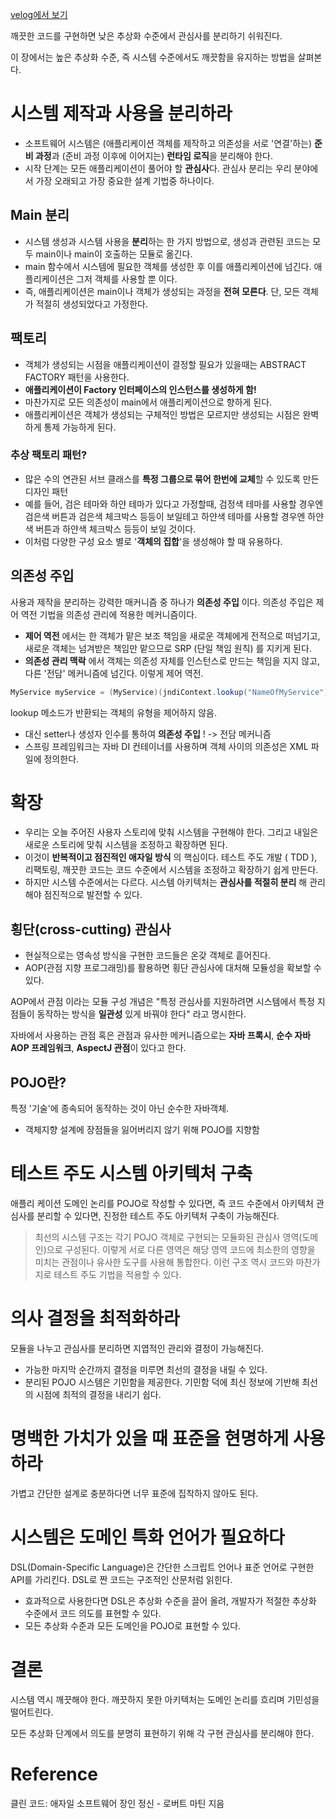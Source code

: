 [velog에서 보기](https://velog.io/@jun-k0/%ED%81%B4%EB%A6%B0%EC%BD%94%EB%93%9C-11%EC%9E%A5-%EC%8B%9C%EC%8A%A4%ED%85%9C) 

깨끗한 코드를 구현하면 낮은 추상화 수준에서 관심사를 분리하기 쉬워진다.  

이 장에서는 높은 추상화 수준, 즉 시스템 수준에서도 깨끗함을 유지하는 방법을 살펴본다.  

# 시스템 제작과 사용을 분리하라
- 소프트웨어 시스템은 (애플리케이션 객체를 제작하고 의존성을 서로 '연결'하는) **준비 과정**과 (준비 과정 이후에 이어지는) **런타임 로직**을 분리해야 한다.
- 시작 단계는 모든 애플리케이션이 풀어야 할 **관심사**다. 관심사 분리는 우리 분야에서 가장 오래되고 가장 중요한 설계 기법중 하나이다.

## Main 분리
- 시스템 생성과 시스템 사용을 **분리**하는 한 가지 방법으로, 생성과 관련된 코드는 모두 main이나 main이 호출하는 모듈로 옮긴다.
- main 함수에서 시스템에 필요한 객체를 생성한 후 이를 애플리케이션에 넘긴다. 애플리케이션은 그저 객체를 사용할 뿐 이다.
- 즉, 애플리케이션은 main이나 객체가 생성되는 과정을 **전혀 모른다**. 단, 모든 객체가 적절히 생성되었다고 가정한다.

## 팩토리
- 객체가 생성되는 시점을 애플리케이션이 결정할 필요가 있을때는 ABSTRACT FACTORY 패턴을 사용한다.
- **애플리케이션이 Factory 인터페이스의 인스턴스를 생성하게 함!**
- 마찬가지로 모든 의존성이 main에서 애플리케이션으로 향하게 된다.
- 애플리케이션은 객체가 생성되는 구체적인 방법은 모르지만 생성되는 시점은 완벽하게 통제 가능하게 된다.

### 추상 팩토리 패턴?
- 많은 수의 연관된 서브 클래스를 **특정 그룹으로 묶어 한번에 교체**할 수 있도록 만든 디자인 패턴
- 예를 들어, 검은 테마와 하얀 테마가 있다고 가정할때, 검정색 테마를 사용할 경우엔 검은색 버튼과 검은색 체크박스 등등이 보일테고 하얀색 테마를 사용할 경우엔 하얀색 버튼과 하얀색 체크박스 등등이 보일 것이다. 
- 이처럼 다양한 구성 요소 별로 '**객체의 집합**'을 생성해야 할 때 유용하다.

## 의존성 주입
사용과 제작을 분리하는 강력한 매커니즘 중 하나가 **의존성 주입** 이다. 의존성 주입은 제어 역전 기법을 의존성 관리에 적용한 메커니즘이다.
- **제어 역전** 에서는 한 객체가 맡은 보조 책임을 새로운 객체에게 전적으로 떠넘기고, 새로운 객체는 넘겨받은 책임만 맡으므로 SRP (단일 책임 원칙) 를 지키게 된다.
- **의존성 관리 맥락** 에서 객체는 의존성 자체를 인스턴스로 만드는 책임을 지지 않고, 다른 '전담' 메커니즘에 넘긴다. 이렇게 제어 역전.
```java
MyService myService = (MyService)(jndiContext.lookup("NameOfMyService"));
```
lookup 메소드가 반환되는 객체의 유형을 제어하지 않음.
- 대신 setter나 생성자 인수를 통하여 **의존성 주입** ! -> 전담 메커니즘
- 스프링 프레임워크는 자바 DI 컨테이너를 사용하며 객체 사이의 의존성은 XML 파일에 정의한다.

# 확장
- 우리는 오늘 주어진 사용자 스토리에 맞춰 시스템을 구현해야 한다. 그리고 내일은 새로운 스토리에 맞춰 시스템을 조정하고 확장하면 된다.
- 이것이 **반복적이고 점진적인 애자일 방식** 의 핵심이다. 테스트 주도 개발 ( TDD ), 리팩토링, 깨끗한 코드는 코드 수준에서 시스템을 조정하고 확장하기 쉽게 만든다.
- 하지만 시스템 수준에서는 다르다. 시스템 아키텍처는 **관심사를 적절히 분리** 해 관리해야 점진적으로 발전할 수 있다.

## 횡단(cross-cutting) 관심사
- 현실적으로는 영속성 방식을 구현한 코드들은 온갖 객체로 흩어진다.
- AOP(관점 지향 프로그래밍)를 활용하면 횡단 관심사에 대처해 모듈성을 확보할 수 있다.

AOP에서 관점 이라는 모듈 구성 개념은 "특정 관심사를 지원하려면 시스템에서 특정 지점들이 동작하는 방식을 **일관성** 있게 바꿔야 한다" 라고 명시한다. 

자바에서 사용하는 관점 혹은 관점과 유사한 메커니즘으로는 **자바 프록시**, **순수 자바 AOP 프레임워크**, **AspectJ 관점**이 있다고 한다.

## POJO란?
특정 '기술'에 종속되어 동작하는 것이 아닌 순수한 자바객체.
- 객체지향 설계에 장점들을 잃어버리지 않기 위해 POJO를 지향함

# 테스트 주도 시스템 아키텍처 구축
애플리 케이션 도메인 논리를 POJO로 작성할 수 있다면, 즉 코드 수준에서 아키텍처 관심사를 분리할 수 있다면, 진정한 테스트 주도 아키텍처 구축이 가능해진다.

> 최선의 시스템 구조는 각기 POJO 객체로 구현되는 모듈화된 관심사 영역(도메인)으로 구성된다. 이렇게 서로 다른 영역은 해당 영역 코드에 최소한의 영향을 미치는 관점이나 유사한 도구를 사용해 통합한다. 이런 구조 역시 코드와 마찬가지로 테스트 주도 기법을 적용할 수 있다.

# 의사 결정을 최적화하라
모듈을 나누고 관심사를 분리하면 지엽적인 관리와 결정이 가능해진다.
- 가능한 마지막 순간까지 결정을 미루면 최선의 결정을 내릴 수 있다.
- 분리된 POJO 시스템은 기민함을 제공한다. 기민함 덕에 최신 정보에 기반해 최선의 시점에 최적의 결정을 내리기 쉽다.

# 명백한 가치가 있을 때 표준을 현명하게 사용하라
가볍고 간단한 설계로 충분하다면 너무 표준에 집착하지 않아도 된다. 

# 시스템은 도메인 특화 언어가 필요하다
DSL(Domain-Specific Language)은 간단한 스크립트 언어나 표준 언어로 구현한 API를 가리킨다. DSL로 짠 코드는 구조적인 산문처럼 읽힌다.
- 효과적으로 사용한다면 DSL은 추상화 수준을 끌어 올려, 개발자가 적절한 추상화 수준에서 코드 의도를 표현할 수 있다.
- 모든 추상화 수준과 모든 도메인을 POJO로 표현할 수 있다.

# 결론
시스템 역시 깨끗해야 한다. 깨끗하지 못한 아키텍처는 도메인 논리를 흐리며 기민성을 떨어트린다.

모든 추상화 단계에서 의도를 분명히 표현하기 위해 각 구현 관심사를 분리해야 한다.

# Reference
클린 코드: 애자일 소프트웨어 장인 정신 - 로버트 마틴 지음
